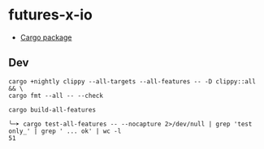 # futures-x-io

* [Cargo package](https://crates.io/crates/futures-x-io)

## Dev

```
cargo +nightly clippy --all-targets --all-features -- -D clippy::all && \
cargo fmt --all -- --check
```

```
cargo build-all-features

╰─➤ cargo test-all-features -- --nocapture 2>/dev/null | grep 'test only_' | grep ' ... ok' | wc -l
51
```
